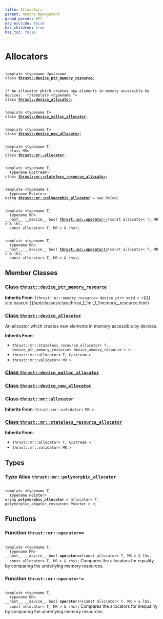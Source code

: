 ```yaml
---
title: Allocators
parent: Memory Management
grand_parent: API
nav_exclude: false
has_children: true
has_toc: false
---
```


# Allocators

<code class="doxybook">
<span>template &lt;typename Upstream&gt;</span>
<span>class <b><a href="{{ site.baseurl }}/api/classes/classthrust_1_1device__ptr__memory__resource.html">thrust::device&#95;ptr&#95;memory&#95;resource</a></b>;</span>
<br>
<span class="doxybook-comment">/* An allocator which creates new elements in memory accessible by devices.  */</span><span>template &lt;typename T&gt;</span>
<span>class <b><a href="{{ site.baseurl }}/api/classes/classthrust_1_1device__allocator.html">thrust::device&#95;allocator</a></b>;</span>
<br>
<span>template &lt;typename T&gt;</span>
<span>class <b><a href="{{ site.baseurl }}/api/classes/classthrust_1_1device__malloc__allocator.html">thrust::device&#95;malloc&#95;allocator</a></b>;</span>
<br>
<span>template &lt;typename T&gt;</span>
<span>class <b><a href="{{ site.baseurl }}/api/classes/classthrust_1_1device__new__allocator.html">thrust::device&#95;new&#95;allocator</a></b>;</span>
<br>
<span>template &lt;typename T,</span>
<span>&nbsp;&nbsp;class MR&gt;</span>
<span>class <b><a href="{{ site.baseurl }}/api/classes/classthrust_1_1mr_1_1allocator.html">thrust::mr::allocator</a></b>;</span>
<br>
<span>template &lt;typename T,</span>
<span>&nbsp;&nbsp;typename Upstream&gt;</span>
<span>class <b><a href="{{ site.baseurl }}/api/classes/classthrust_1_1mr_1_1stateless__resource__allocator.html">thrust::mr::stateless&#95;resource&#95;allocator</a></b>;</span>
<br>
<span>template &lt;typename T,</span>
<span>&nbsp;&nbsp;typename Pointer&gt;</span>
<span>using <b><a href="{{ site.baseurl }}/api/groups/group__allocators.html#using-polymorphic-allocator">thrust::mr::polymorphic&#95;allocator</a></b> = <i>see below</i>;</span>
<br>
<span>template &lt;typename T,</span>
<span>&nbsp;&nbsp;typename MR&gt;</span>
<span>__host__ __device__ bool </span><span><b><a href="{{ site.baseurl }}/api/groups/group__allocators.html#function-operator==">thrust::mr::operator==</a></b>(const allocator< T, MR > & lhs,</span>
<span>&nbsp;&nbsp;const allocator< T, MR > & rhs);</span>
<br>
<span>template &lt;typename T,</span>
<span>&nbsp;&nbsp;typename MR&gt;</span>
<span>__host__ __device__ bool </span><span><b><a href="{{ site.baseurl }}/api/groups/group__allocators.html#function-operator!=">thrust::mr::operator!=</a></b>(const allocator< T, MR > & lhs,</span>
<span>&nbsp;&nbsp;const allocator< T, MR > & rhs);</span>
</code>

## Member Classes

<h3 id="class-thrustdevice-ptr-memory-resource">
<a href="{{ site.baseurl }}/api/classes/classthrust_1_1device__ptr__memory__resource.html">Class <code>thrust::device&#95;ptr&#95;memory&#95;resource</code>
</a>
</h3>

**Inherits From**:
[`thrust::mr::memory_resource< device_ptr< void > >`]({{ site.baseurl }}/api/classes/classthrust_1_1mr_1_1memory__resource.html)

<h3 id="class-thrustdevice-allocator">
<a href="{{ site.baseurl }}/api/classes/classthrust_1_1device__allocator.html">Class <code>thrust::device&#95;allocator</code>
</a>
</h3>

An allocator which creates new elements in memory accessible by devices. 

**Inherits From**:
* `thrust::mr::stateless_resource_allocator< T, device_ptr_memory_resource< device_memory_resource > >`
* `thrust::mr::allocator< T, Upstream >`
* `thrust::mr::validator< MR >`

<h3 id="class-thrustdevice-malloc-allocator">
<a href="{{ site.baseurl }}/api/classes/classthrust_1_1device__malloc__allocator.html">Class <code>thrust::device&#95;malloc&#95;allocator</code>
</a>
</h3>

<h3 id="class-thrustdevice-new-allocator">
<a href="{{ site.baseurl }}/api/classes/classthrust_1_1device__new__allocator.html">Class <code>thrust::device&#95;new&#95;allocator</code>
</a>
</h3>

<h3 id="class-thrustmrallocator">
<a href="{{ site.baseurl }}/api/classes/classthrust_1_1mr_1_1allocator.html">Class <code>thrust::mr::allocator</code>
</a>
</h3>

**Inherits From**:
`thrust::mr::validator< MR >`

<h3 id="class-thrustmrstateless-resource-allocator">
<a href="{{ site.baseurl }}/api/classes/classthrust_1_1mr_1_1stateless__resource__allocator.html">Class <code>thrust::mr::stateless&#95;resource&#95;allocator</code>
</a>
</h3>

**Inherits From**:
* `thrust::mr::allocator< T, Upstream >`
* `thrust::mr::validator< MR >`


## Types

<h3 id="using-polymorphic-allocator">
Type Alias <code>thrust::mr::polymorphic&#95;allocator</code>
</h3>

<code class="doxybook">
<span>template &lt;typename T,</span>
<span>&nbsp;&nbsp;typename Pointer&gt;</span>
<span>using <b>polymorphic_allocator</b> = allocator&lt; T, polymorphic&#95;adaptor&#95;resource&lt; Pointer &gt; &gt;;</span></code>

## Functions

<h3 id="function-operator==">
Function <code>thrust::mr::operator==</code>
</h3>

<code class="doxybook">
<span>template &lt;typename T,</span>
<span>&nbsp;&nbsp;typename MR&gt;</span>
<span>__host__ __device__ bool </span><span><b>operator==</b>(const allocator< T, MR > & lhs,</span>
<span>&nbsp;&nbsp;const allocator< T, MR > & rhs);</span></code>
Compares the allocators for equality by comparing the underlying memory resources. 

<h3 id="function-operator!=">
Function <code>thrust::mr::operator!=</code>
</h3>

<code class="doxybook">
<span>template &lt;typename T,</span>
<span>&nbsp;&nbsp;typename MR&gt;</span>
<span>__host__ __device__ bool </span><span><b>operator!=</b>(const allocator< T, MR > & lhs,</span>
<span>&nbsp;&nbsp;const allocator< T, MR > & rhs);</span></code>
Compares the allocators for inequality by comparing the underlying memory resources. 


